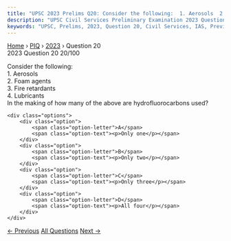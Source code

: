```yaml
---
title: "UPSC 2023 Prelims Q20: Consider the following:  1. Aerosols  2. Foam agents  3. Fir..."
description: "UPSC Civil Services Preliminary Examination 2023 Question 20 with options and answer"
keywords: "UPSC, Prelims, 2023, Question 20, Civil Services, IAS, Previous Year Questions"
---
```


<nav class="breadcrumb">
    <a href="../../">Home</a>
    <span>›</span>
    <a href="../">PIQ</a>
    <span>›</span>
    <a href="./">2023</a>
    <span>›</span>
    <span>Question 20</span>
</nav>

<div class="question-header">
    <div class="question-meta">
        <span class="year-badge">2023</span>
        <span class="question-number">Question 20</span>
        <span class="progress">20/100</span>
    </div>
    <div class="progress-bar">
        <div class="progress-fill" style="width: 20.0%"></div>
    </div>
</div>

<div class="question-content">
    <div class="question-text">
        <p>Consider the following: <br />
1. Aerosols <br />
2. Foam agents <br />
3. Fire retardants <br />
4. Lubricants <br />
In the making of how many of the above are hydrofluorocarbons used?</p>
    </div>
    
    <div class="options">
        <div class="option">
            <span class="option-letter">A</span>
            <span class="option-text"><p>Only one</p></span>
        </div>
        <div class="option">
            <span class="option-letter">B</span>
            <span class="option-text"><p>Only two</p></span>
        </div>
        <div class="option">
            <span class="option-letter">C</span>
            <span class="option-text"><p>Only three</p></span>
        </div>
        <div class="option">
            <span class="option-letter">D</span>
            <span class="option-text"><p>All four</p></span>
        </div>
    </div>
</div>

<div class="question-nav">
    <a href="../q019-which-one-of-the-following-makes-a-tool-with-a-sti/" class="nav-btn prev">← Previous</a>
    <a href="../" class="nav-btn center">All Questions</a>
    <a href="../q021-consider-the-following-statements-statement-i-inte/" class="nav-btn next">Next →</a>
</div>

